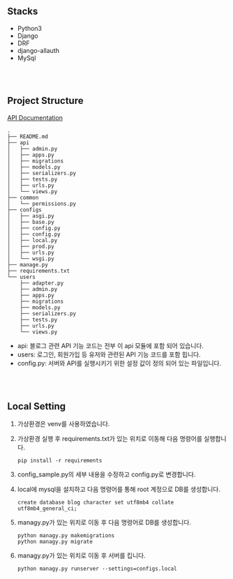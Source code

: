 ## Stacks
- Python3
- Django
- DRF
- django-allauth
- MySql

<br>
<br>


## Project Structure
[API Documentation](https://documenter.getpostman.com/view/14112304/Uz5AsKJu)

```
.
├── README.md
├── api
│   ├── admin.py
│   ├── apps.py
│   ├── migrations
│   ├── models.py
│   ├── serializers.py
│   ├── tests.py
│   ├── urls.py
│   └── views.py
├── common
│   └── permissions.py
├── configs
│   ├── asgi.py
│   ├── base.py
│   ├── config.py
│   ├── config.py
│   ├── local.py
│   ├── prod.py
│   ├── urls.py
│   └── wsgi.py
├── manage.py
├── requirements.txt
└── users
    ├── adapter.py
    ├── admin.py
    ├── apps.py
    ├── migrations
    ├── models.py
    ├── serializers.py
    ├── tests.py
    ├── urls.py
    └── views.py

```
- api: 블로그 관련 API 기능 코드는 전부 이 api 모듈에 포함 되어 있습니다.
- users: 로그인, 회원가입 등 유저와 관련된 API 기능 코드를 포함 힙니다.
- config.py: 서버와 API를 실행시키기 위한 설정 값이 정의 되어 있는 파일입니다.

<br>
<br>

## Local Setting
1. 가상환경은 venv를 사용하였습니다.
2. 가상환경 실행 후 requirements.txt가 있는 위치로 이동해 다음 명령어를 실행합니다.
	```
	pip install -r requirements
	```
3. config_sample.py의 세부 내용을 수정하고 config.py로 변경합니다.

4. local에 mysql을 설치하고 다음 명령어를 통해 root 계정으로 DB를 생성합니다.
    ```
    create database blog character set utf8mb4 collate utf8mb4_general_ci;
    ```

5. managy.py가 있는 위치로 이동 후 다음 명령어로 DB를 생성합니다.
    ```
    python managy.py makemigrations
    python managy.py migrate
    ```

6. managy.py가 있는 위치로 이동 후 서버를 킵니다.
    ```
    python managy.py runserver --settings=configs.local
    ```